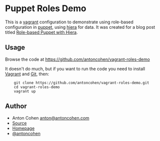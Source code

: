 # Puppet Roles Demo #

This is a [vagrant](http://www.vagrantup.com/) configuration to demonstrate using role-based configuration in [puppet](https://puppetlabs.com/), using [hiera](http://docs.puppetlabs.com/hiera/1/index.html) for data. It was created for a blog post titled [Role-based Puppet with Hiera](http://www.antoncohen.com/2013/06/role-based-puppet-with-hiera.html).

## Usage ##
Browse the code at https://github.com/antoncohen/vagrant-roles-demo

It doesn't do much, but if you want to run the code you need to install [Vagrant](http://docs.vagrantup.com/v2/installation/index.html) and [Git](http://git-scm.com/downloads), then:

        git clone https://github.com/antoncohen/vagrant-roles-demo.git
        cd vagrant-roles-demo
        vagrant up


## Author ##

* Anton Cohen <anton@antoncohen.com>
* [Source](https://github.com/antoncohen/vagrant-roles-demo)
* [Homepage](http://www.antoncohen.com/)
* [@antoncohen](http://twitter.com/antoncohen)
